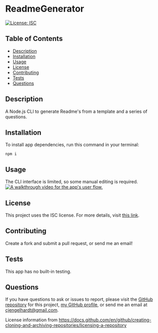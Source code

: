 # ReadmeGenerator
[![License: ISC](https://img.shields.io/badge/License-ISC-blue.svg)](https://opensource.org/licenses/ISC)

## Table of Contents
* [Description](#Description)
* [Installation](#Installation)
* [Usage](#Usage)
* [License](#License)
* [Contributing](#Contributing)
* [Tests](#Tests)
* [Questions](#Questions)

## Description
A Node.js CLI to generate Readme's from a template and a series of questions.

## Installation
To install app dependencies, run this command in your terminal:
```
npm i
```

## Usage
The CLI interface is limited, so some manual editing is required.
[![A walkthrough video for the app's user flow.](https://img.youtube.com/vi/-eKSjiGSSOQ/0.jpg)](http://www.youtube.com/watch?v=-eKSjiGSSOQ)

## License
This project uses the ISC license. For more details, visit [this link](https://opensource.org/licenses/ISC).

## Contributing
Create a fork and submit a pull request, or send me an email!

## Tests
This app has no built-in testing.

## Questions
If you have questions to ask or issues to report, please visit the [GitHub repository](https://github.com/ziieng/ReadmeGenerator) for this project, [my GitHub profile](https://github.com/ziieng), or send me an email at cjengelhardt@gmail.com.


License information from https://docs.github.com/en/github/creating-cloning-and-archiving-repositories/licensing-a-repository